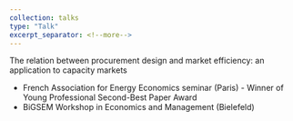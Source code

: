 ```yaml
---
collection: talks
type: "Talk"
excerpt_separator: <!--more-->
---
```


The relation between procurement design and market efficiency: an application to capacity markets

  * French Association for Energy Economics seminar (Paris) - Winner of Young Professional Second-Best Paper Award
  * BiGSEM Workshop in Economics and Management (Bielefeld)

 <!--more--> 
